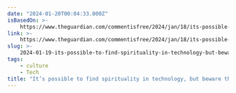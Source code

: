 ```yaml
---
date: "2024-01-20T00:04:33.000Z"
isBasedOn: >-
    https://www.theguardian.com/commentisfree/2024/jan/18/its-possible-to-find-spirituality-in-technology-but-beware-those-who-misuse-it-for-personal-gain?CMP=Share_AndroidApp_Other
link: >-
    https://www.theguardian.com/commentisfree/2024/jan/18/its-possible-to-find-spirituality-in-technology-but-beware-those-who-misuse-it-for-personal-gain?CMP=Share_AndroidApp_Other
slug: >-
    2024-01-19-its-possible-to-find-spirituality-in-technology-but-beware-those-who-misu
tags:
    - culture
    - Tech
title: "It’s possible to find spirituality in technology, but beware those who misu"
---
```

